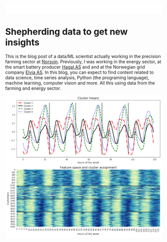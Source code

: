 <img src="/images/white.png" width="800" class="center">

# Shepherding data to get new insights

This is the blog post of a data/ML scientist actually working in the precision farming sector at [Norsvin](https://norsvin.no/about-us/). Previously, I was working in the energy sector, at the smart battery producer [Hagal AS](https://www.hagal.com) and and at the Norwegian grid company [Elvia AS](https://www.elvia.no). In this blog, you can expect to find content related to data science, time series analysis, Python (the programing language), machine learning, computer vision and more. All this using data from the farming and energy sector.

<img src="/images/welcome_img.PNG" width="800" class="center" alt="Welcome to the farm">